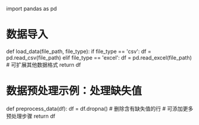 import pandas as pd

# 数据导入
def load_data(file_path, file_type):
    if file_type == 'csv':
        df = pd.read_csv(file_path)
    elif file_type == 'excel':
        df = pd.read_excel(file_path)
    # 可扩展其他数据格式
    return df

# 数据预处理示例：处理缺失值
def preprocess_data(df):
    df = df.dropna()  # 删除含有缺失值的行
    # 可添加更多预处理步骤
    return df
